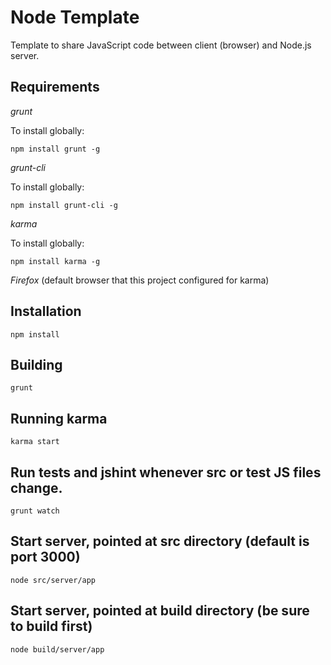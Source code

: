 # Node Template
Template to share JavaScript code between client (browser) and Node.js server.

## Requirements

*grunt*

To install globally:

    npm install grunt -g

*grunt-cli*

To install globally:

    npm install grunt-cli -g

*karma*

To install globally:

    npm install karma -g

*Firefox* (default browser that this project configured for karma)

## Installation
    npm install

## Building
    grunt

## Running karma
    karma start

## Run tests and jshint whenever src or test JS files change.
    grunt watch

## Start server, pointed at src directory (default is port 3000)
    node src/server/app

## Start server, pointed at build directory (be sure to build first)
    node build/server/app
